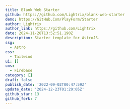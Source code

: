 ```yaml
---
title: Blank Web Starter
github: https://github.com/Lightrix/blank-web-starter
demo: https://GitHub.Com/PlayForm/Starter
author: Lightrix
author_link: https://github.com/Lightrix
date: 2024-11-28T13:52:51.190Z
description: Starter template for AstroJS.
ssg:
  - Astro
css:
  - Tailwind
ui: []
cms:
  - Firebase
category: []
draft: false
publish_date: '2022-09-02T00:47:59Z'
update_date: '2024-12-23T01:29:05Z'
github_star: 13
github_fork: 7
---
```


